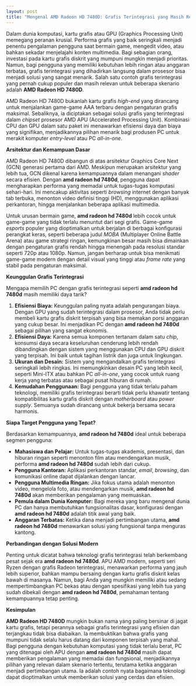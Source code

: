 ```yaml
---
layout: post
title: "Mengenal AMD Radeon HD 7480D: Grafis Terintegrasi yang Masih Relevan"
---
```


Dalam dunia komputasi, kartu grafis atau GPU (Graphics Processing Unit) memegang peranan krusial. Performa grafis yang baik seringkali menjadi penentu pengalaman pengguna saat bermain game, mengedit video, atau bahkan sekadar menjelajahi konten multimedia. Bagi sebagian orang, investasi pada kartu grafis diskrit yang mumpuni mungkin menjadi prioritas. Namun, bagi pengguna yang memiliki kebutuhan lebih ringan atau anggaran terbatas, grafis terintegrasi yang dihadirkan langsung dalam prosesor bisa menjadi solusi yang sangat menarik. Salah satu contoh grafis terintegrasi yang pernah cukup populer dan masih relevan untuk beberapa skenario adalah **AMD Radeon HD 7480D**.

AMD Radeon HD 7480D bukanlah kartu grafis *high-end* yang dirancang untuk menjalankan game-game AAA terbaru dengan pengaturan grafis maksimal. Sebaliknya, ia diciptakan sebagai solusi grafis yang terintegrasi dalam *chipset* prosesor AMD APU (Accelerated Processing Unit). Kombinasi CPU dan GPU dalam satu paket ini menawarkan efisiensi daya dan biaya yang signifikan, menjadikannya pilihan menarik bagi produsen PC untuk merakit komputer *entry-level* atau PC *all-in-one*.

**Arsitektur dan Kemampuan Dasar**

AMD Radeon HD 7480D dibangun di atas arsitektur Graphics Core Next (GCN) generasi pertama dari AMD. Meskipun merupakan arsitektur yang lebih tua, GCN dikenal karena kemampuannya dalam menangani *shader* secara efisien. Dengan **amd radeon hd 7480d**, pengguna dapat mengharapkan performa yang memadai untuk tugas-tugas komputasi sehari-hari. Ini mencakup aktivitas seperti *browsing* internet dengan banyak tab terbuka, menonton video definisi tinggi (HD), menggunakan aplikasi perkantoran, hingga menjalankan beberapa aplikasi multimedia.

Untuk urusan bermain game, **amd radeon hd 7480d** lebih cocok untuk game-game yang tidak terlalu menuntut dari segi grafis. Game-game *esports* populer yang dioptimalkan untuk berjalan di berbagai konfigurasi perangkat keras, seperti beberapa judul *MOBA* (Multiplayer Online Battle Arena) atau game strategi ringan, kemungkinan besar masih bisa dimainkan dengan pengaturan grafis rendah hingga menengah pada resolusi standar seperti 720p atau 1080p. Namun, jangan berharap untuk bisa menikmati game-game modern dengan detail visual yang tinggi atau *frame rate* yang stabil pada pengaturan maksimal.

**Keunggulan Grafis Terintegrasi**

Mengapa memilih PC dengan grafis terintegrasi seperti **amd radeon hd 7480d** masih memiliki daya tarik?

1.  **Efisiensi Biaya:** Keunggulan paling nyata adalah pengurangan biaya. Dengan GPU yang sudah terintegrasi dalam prosesor, Anda tidak perlu membeli kartu grafis diskrit terpisah yang bisa memakan porsi anggaran yang cukup besar. Ini menjadikan PC dengan **amd radeon hd 7480d** sebagai pilihan yang sangat ekonomis.
2.  **Efisiensi Daya:** Karena semua komponen tertanam dalam satu *chip*, konsumsi daya secara keseluruhan cenderung lebih rendah dibandingkan dengan sistem yang menggunakan CPU dan GPU diskrit yang terpisah. Ini baik untuk tagihan listrik dan juga untuk lingkungan.
3.  **Ukuran dan Desain:** Sistem yang mengandalkan grafis terintegrasi seringkali lebih ringkas. Ini memungkinkan desain PC yang lebih kecil, seperti Mini-ITX atau bahkan PC *all-in-one*, yang cocok untuk ruang kerja yang terbatas atau sebagai pusat hiburan di rumah.
4.  **Kemudahan Penggunaan:** Bagi pengguna yang tidak terlalu paham teknologi, memiliki grafis terintegrasi berarti tidak perlu khawatir tentang kompatibilitas kartu grafis diskrit dengan *motherboard* atau *power supply*. Semuanya sudah dirancang untuk bekerja bersama secara harmonis.

**Siapa Target Pengguna yang Tepat?**

Berdasarkan kemampuannya, **amd radeon hd 7480d** ideal untuk beberapa segmen pengguna:

*   **Mahasiswa dan Pelajar:** Untuk tugas-tugas akademis, presentasi, dan hiburan ringan seperti menonton film atau mendengarkan musik, performa **amd radeon hd 7480d** sudah lebih dari cukup.
*   **Pengguna Kantoran:** Aplikasi perkantoran standar, *email*, *browsing*, dan komunikasi online dapat dijalankan dengan lancar.
*   **Pengguna Multimedia Ringan:** Jika fokus utama adalah menonton video, mengelola foto, atau mendengarkan musik, **amd radeon hd 7480d** akan memberikan pengalaman yang memuaskan.
*   **Pemula dalam Dunia Komputer:** Bagi mereka yang baru mengenal dunia PC dan hanya membutuhkan fungsionalitas dasar, konfigurasi dengan **amd radeon hd 7480d** adalah titik awal yang baik.
*   **Anggaran Terbatas:** Ketika dana menjadi pertimbangan utama, **amd radeon hd 7480d** menawarkan solusi yang fungsional tanpa menguras kantong.

**Perbandingan dengan Solusi Modern**

Penting untuk dicatat bahwa teknologi grafis terintegrasi telah berkembang pesat sejak era **amd radeon hd 7480d**. APU AMD modern, seperti seri Ryzen dengan grafis Radeon terintegrasi, menawarkan performa yang jauh lebih superior, bahkan mampu bersaing dengan kartu grafis diskrit kelas bawah di masanya. Namun, bagi Anda yang mungkin memiliki atau sedang mempertimbangkan PC bekas atau dengan spesifikasi yang lebih tua yang sudah dibekali dengan **amd radeon hd 7480d**, pemahaman tentang kemampuannya tetap penting.

**Kesimpulan**

**AMD Radeon HD 7480D** mungkin bukan nama yang paling bersinar di jagat kartu grafis, tetapi perannya sebagai grafis terintegrasi yang efisien dan terjangkau tidak bisa diabaikan. Ia membuktikan bahwa grafis yang mumpuni tidak selalu harus datang dari komponen terpisah yang mahal. Bagi pengguna dengan kebutuhan komputasi yang tidak terlalu berat, PC yang ditenagai oleh APU dengan **amd radeon hd 7480d** masih dapat memberikan pengalaman yang memadai dan fungsional, menjadikannya pilihan yang relevan dalam skenario tertentu, terutama ketika anggaran menjadi pertimbangan utama. Ia adalah contoh nyata bagaimana teknologi dapat dioptimalkan untuk memberikan solusi yang cerdas dan efisien.
